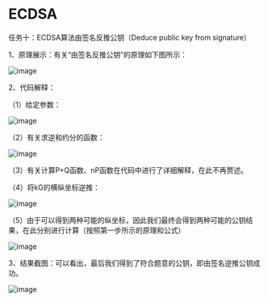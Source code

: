 # ECDSA
任务十：ECDSA算法由签名反推公钥（Deduce public key from signature）

1、原理展示：有关“由签名反推公钥”的原理如下图所示：

![image](https://user-images.githubusercontent.com/108848022/181870611-5a538508-fab3-4df5-996a-9b6e3f737a15.png)

2、代码解释：

（1）给定参数：

![image](https://user-images.githubusercontent.com/108848022/181870640-30899897-4c20-488c-ba43-3bd2ef34aa00.png)

（2）有关求逆和约分的函数：

![image](https://user-images.githubusercontent.com/108848022/181870656-20f98e44-6158-482d-b8f0-bd90a98c9af1.png)

（3）有关计算P+Q函数、nP函数在代码中进行了详细解释，在此不再赘述。

（4）将kG的横纵坐标逆推：

![image](https://user-images.githubusercontent.com/108848022/181870693-e79f7a28-6527-47fa-a15e-92980d27eede.png)

（5）由于可以得到两种可能的纵坐标，因此我们最终会得到两种可能的公钥结果，在此分别进行计算（按照第一步所示的原理和公式）

![image](https://user-images.githubusercontent.com/108848022/181870714-6f173525-bb33-4eeb-9631-15e3d29637b6.png)

3、结果截图：可以看出，最后我们得到了符合题意的公钥，即由签名逆推公钥成功。

![image](https://user-images.githubusercontent.com/108848022/181870721-1c68fde8-dba1-4634-84f1-c68104d2f628.png)


